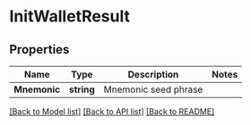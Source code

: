 # InitWalletResult

## Properties

Name | Type | Description | Notes
------------ | ------------- | ------------- | -------------
**Mnemonic** | **string** | Mnemonic seed phrase | 

[[Back to Model list]](../README.md#documentation-for-models) [[Back to API list]](../README.md#documentation-for-api-endpoints) [[Back to README]](../README.md)


